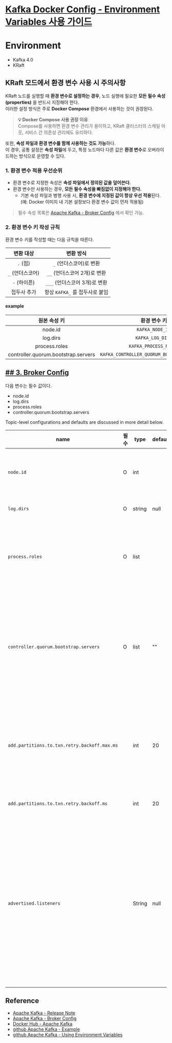 # [Kafka Docker Config - Environment Variables 사용 가이드](https://github.com/apache/kafka/blob/trunk/docker/examples/README.md#using-environment-variables)

# Environment

- Kafka 4.0
- KRaft

## KRaft 모드에서 환경 변수 사용 시 주의사항

KRaft 노드를 실행할 때 **환경 변수로 설정하는 경우**, 노드 실행에 필요한 **모든 필수 속성(properties)** 을 반드시 지정해야 한다.  
이러한 설정 방식은 주로 **Docker Compose** 환경에서 사용하는 것이 권장된다.

> **💡 Docker Compose 사용 권장 이유**  
> Compose를 사용하면 환경 변수 관리가 용이하고, KRaft 클러스터의 스케일 아웃, 서비스 간 의존성 관리에도 유리하다.

또한, **속성 파일과 환경 변수를 함께 사용하는 것도 가능**하다.  
이 경우, 공통 설정은 **속성 파일**에 두고, 특정 노드마다 다른 값은 **환경 변수**로 오버라이드하는 방식으로 운영할 수 있다.

### 1. 환경 변수 적용 우선순위

- 환경 변수로 지정한 속성은 **속성 파일에서 정의된 값을 덮어쓴다.**
- 환경 변수만 사용하는 경우, **모든 필수 속성을 빠짐없이 지정해야 한다.**
    - 기본 속성 파일과 병행 사용 시, **환경 변수에 지정된 값이 항상 우선 적용**된다.  
      (예: Docker 이미지 내 기본 설정보다 환경 변수 값이 먼저 적용됨)

> 필수 속성 목록은 [Apache Kafka - Broker Config](https://kafka.apache.org/documentation/#brokerconfigs) 에서 확인 가능.

### 2. 환경 변수 키 작성 규칙

환경 변수 키를 작성할 때는 다음 규칙을 따른다.

|    변환 대상    |         변환 방식         |
|:-----------:|:---------------------:|
|   `.` (점)   |    `_` (언더스코어)로 변환    |
| `_` (언더스코어) |  `__` (언더스코어 2개)로 변환  |
|  `-` (하이픈)  | `___` (언더스코어 3개)로 변환  |
|   접두사 추가    | 항상 `KAFKA_` 를 접두사로 붙임 |

#### example

|               원본 속성 키               |                   환경 변수 키                   |
|:-----------------------------------:|:-------------------------------------------:|
|               node.id               |               `KAFKA_NODE_ID`               |
|              log.dirs               |              `KAFKA_LOG_DIRS`               |
|            process.roles            |            `KAFKA_PROCESS_ROLES`            |
| controller.quorum.bootstrap.servers | `KAFKA_CONTROLLER_QUORUM_BOOTSTRAP_SERVERS` |

## [## 3. Broker Config](https://kafka.apache.org/documentation/#brokerconfigs)

다음 변수는 필수 값이다.

- node.id
- log.dirs
- process.roles
- controller.quorum.bootstrap.servers

Topic-level configurations and defaults are discussed in more detail below.

| name                                         | 필수 | type   | default | valid value         | importance | update mode | description                                                                                                                                                                                                                                                                                |
|----------------------------------------------|----|--------|---------|---------------------|------------|-------------|--------------------------------------------------------------------------------------------------------------------------------------------------------------------------------------------------------------------------------------------------------------------------------------------|
| `node.id`                                    | O  | int    |         | [0,...]             | high       | read-only   | KRaft 모드에서는 클러스터 내에서 각 브로커를 구분하는 식별자<br/>`process.roles`가 broker,controller인 경우, 해당 역할을 수행할                                                                                                                                                                                                |
| `log.dirs`                                   | O  | string | null    |                     | high       | read-only   | 카프카 브로커가 로그 데이터를 저장할 디렉터리 경로                                                                                                                                                                                                                                                               |
| `process.roles`                              | O  | list   |         | [broker,controller] | high       | read-only   | 브로커의 역할<br/>- broker → 메시지를 저장하고, 프로듀서 & 컨슈머와 직접 통신하는 역할<br/>- controller → 클러스터 메타데이터를 관리하고, 브로커를 조율하는 역할                                                                                                                                                                                 |
| `controller.quorum.bootstrap.servers`        | O  | list   |""         | non-empty-list      | high       | read-only   | Kafka KRaft 모드(Kafka Raft)에서 사용되는 설정으로, 주키퍼 없이 카프카 자체적으로 클러스터를 관리할 때 필요하다.<br/>- 해당 설정은 클러스터 컨트롤러의 초기화에 필요한 서버 목록을 지정한다.<br/>- {host}:{port} 형식으로 쉼표( , )로 구분된 여러 개의 엔드포인트를 입력할 수 있다.                                                                                                                                                            |
|                                              |    |        |         |                     |            |             |
| `add.partitions.to.txn.retry.backoff.max.ms` |    | int    | 20      | [0,...]             | high       | read-only   | Kafka 트랜잭션에서 파티션을 추가할 때 허용되는 최대 타임아웃 값<br/>-검증 작업에는 적용되지 않고, 실제 추가 작업에만 적용<br/>- 이 값이 `request.timeout.ms`보다 크면 의미 없음 (즉, `request.timeout.ms` 값 이하로 설정해야 함)                                                                                                                               |
| `add.partitions.to.txn.retry.backoff.ms`     |    | int    | 20      | [1,...]             | high       | read-only   | 서버가 트랜잭션에 파티션을 추가하려고 시도할 때 적용되는 서버 측 재시도(backoff) 간격                                                                                                                                                                                                                                       |
| `advertised.listeners`|    | String | null    |                     | high       | read-only   | 브로커가 클라이언트 및 다른 브로커에게 자신의 접속 가능한 네트워크 주소를 알리는 설정<br/>- 클라우드(IaaS) 환경에서는 내부 IP와 외부 IP가 다를 수 있어서 클라이언트가 연결할 올바른 주소를 설정하는 데 유용<br/>- 0.0.0.0을 사용할 수 없음 (반드시 특정 IP 또는 도메인을 사용해야 함)<br/> - 동일한 포트를 여러 번 사용할 수 있으며, 로드밸런서를 고려한 설정이 가능<br/>- `advertised.listeners` 값이 없으면 `listeners` 값을 기본으로 사용 |

## Reference

- [Apache Kafka - Release Note](https://kafka.apache.org/downloads)
- [Apache Kafka - Broker Config](https://kafka.apache.org/documentation/#brokerconfigs)
- [Docker Hub - Apache Kafka](https://hub.docker.com/r/apache/kafka)
- [github Apache Kafka - Example](https://github.com/apache/kafka/blob/trunk/docker/examples/README.md)
- [github Apache Kafka - Using Environment Variables](https://github.com/apache/kafka/blob/trunk/docker/examples/README.md#using-environment-variables)

